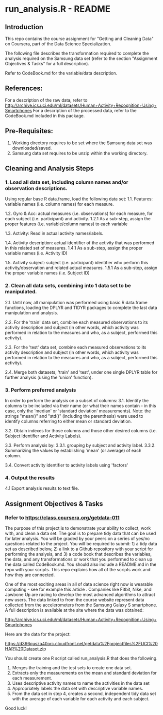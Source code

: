 # run_analysis.R - README

## Introduction
This repo contains the course assignment for "Getting and Cleaning Data" on Coursera, part of the Data Science Specialization.

The following file describes the transformation required to complete the analysis required on the Samsung data set (refer to the section "Assignment Objectives & Tasks" for a full description).

Refer to CodeBook.md for the variable/data description.


## References:
For a description of the raw data, refer to http://archive.ics.uci.edu/ml/datasets/Human+Activity+Recognition+Using+Smartphones
For a description of the processed data, refer to the CodeBook.md included in this package.


## Pre-Requisites:
1. Working directory requires to be set where the Samsung data set was downloaded/saved.
2. Samsung data set requires to be unzip within the working directory.

## Cleaning and Analysis Steps
### 1. Load all data set, including column names and/or observation descriptions.
Using regular base R data.frame, load the following data set:
1.1. Features: variable names (i.e. column names) for each measure.

1.2. Gyro & Acc: actual measures (i.e. observations) for each measure, for each subject (i.e. participant) and activity.
    1.2.1 As a sub-step, assign the proper features (i.e. variable/column names) to each variable

1.3. Activity: Read in actual activity names/labels.

1.4. Activity description: actual identifier of the activity that was performed in this related set of measures.
    1.4.1 As a sub-step, assign the proper variable names (i.e. Activity ID)

1.5. Activity subject: subject (i.e. participant) identifier who perform this activity/observation and related actual measures.
    1.5.1 As a sub-step, assign the proper variable names (i.e. Subject ID)

### 2. Clean all data sets, combining into 1 data set to be manipulated.
2.1. Until now, all manipulation was performed using basic R data.frame functions, loading the DPLYR and TIDYR packages to complete the last data manipulation and analysis.

2.2. For the 'train' data set, combine each measured observations to its activity description and subject (in other words, which activity was performed in relation to the measures and who, as a subject, performed this activity).

2.3. For the 'test' data set, combine each measured observations to its activity description and subject (in other words, which activity was performed in relation to the measures and who, as a subject, performed this activity).

2.4. Merge both datasets, 'train' and 'test', under one single DPLYR table for further analysis (using the 'union' function).

### 3. Perform preferred analysis
In order to perform the analysis on a subset of columns:
3.1. Identify the columns to be included via their name (or what their names contain - in this case, only the 'median' or 'standard deviation' measurements).
Note: the strings "mean()" and "std()" (including the parenthesis) were used to identify columns referring to either mean or standard deviation.

3.2. Obtain indexes for those columns and those other desired columns (i.e. Subject Identifier and Activity Labels).

3.3. Perform analysis by:
    3.3.1. grouping by subject and activity label.
    3.3.2. Summarizing the values by establishing 'mean' (or average) of each column.

3.4. Convert activity identifier to activity labels using 'factors'

### 4. Output the results

4.1 Export analysis results to text file.


## Assignment Objectives & Tasks
### Refer to https://class.coursera.org/getdata-011
The purpose of this project is to demonstrate your ability to collect, work with, and clean a data set. The goal is to prepare tidy data that can be used for later analysis. You will be graded by your peers on a series of yes/no questions related to the project. You will be required to submit: 1) a tidy data set as described below, 2) a link to a Github repository with your script for performing the analysis, and 3) a code book that describes the variables, the data, and any transformations or work that you performed to clean up the data called CodeBook.md. You should also include a README.md in the repo with your scripts. This repo explains how all of the scripts work and how they are connected.  

One of the most exciting areas in all of data science right now is wearable computing - see for example this article . Companies like Fitbit, Nike, and Jawbone Up are racing to develop the most advanced algorithms to attract new users. The data linked to from the course website represent data collected from the accelerometers from the Samsung Galaxy S smartphone. A full description is available at the site where the data was obtained: 

http://archive.ics.uci.edu/ml/datasets/Human+Activity+Recognition+Using+Smartphones 

Here are the data for the project: 

https://d396qusza40orc.cloudfront.net/getdata%2Fprojectfiles%2FUCI%20HAR%20Dataset.zip 

You should create one R script called run_analysis.R that does the following. 
1. Merges the training and the test sets to create one data set.
2. Extracts only the measurements on the mean and standard deviation for each measurement. 
3. Uses descriptive activity names to name the activities in the data set
4. Appropriately labels the data set with descriptive variable names. 
5. From the data set in step 4, creates a second, independent tidy data set with the average of each variable for each activity and each subject.

Good luck!
